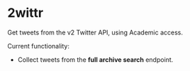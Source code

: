 # 2wittr
Get tweets from the v2 Twitter API, using Academic access.

Current functionality:

- Collect tweets from the **full archive search** endpoint.
